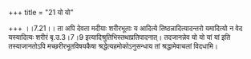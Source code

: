 +++
title = "21 यो यो"

+++
।।7.21।। ता अपि देवता मदीयाः शरीरभूताः य आदित्ये तिष्ठन्नादित्यादन्तरो
यमादित्यो न वेद यस्यादित्यः शरीरं बृ.उ.3।7।9
इत्यादिश्रुतिभिस्तथाप्रतिपादनात्। तदजानन्नेव यो यो यां यां इति
तस्याजानतोऽपि मच्छरीरभूतविषयकैषा श्रद्धेत्यहमोकोऽनुसन्धाय तां
श्रद्धामेवाचलां विदधामि।
